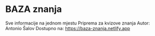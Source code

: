 # BAZA znanja
Sve informacije na jednom mjestu
Priprema za kvizove znanja
Autor: Antonio Šalov
Dostupno na: https://baza-znanja.netlify.app
